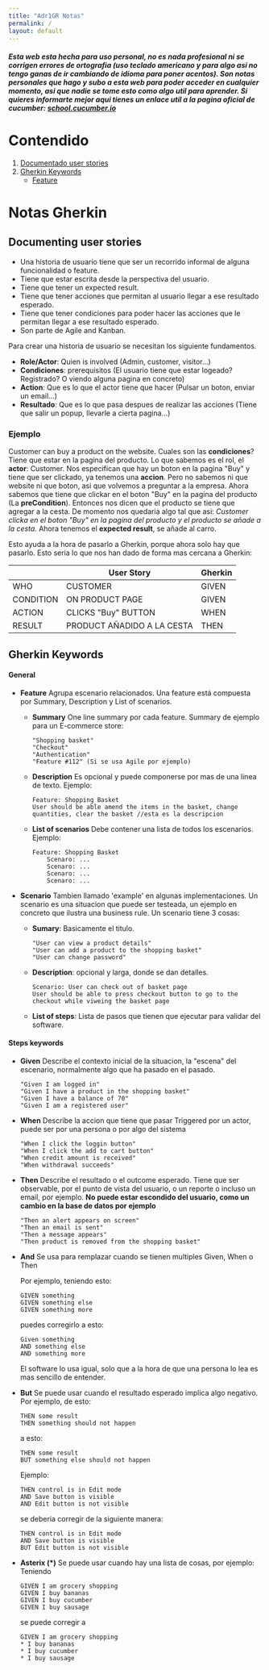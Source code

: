 ```yaml
---
title: "Adr1GR Notas"
permalink: /
layout: default
---
```


##### Esta web esta hecha para uso personal, no es nada profesional ni se corrigen errores de ortografia (uso teclado americano y para algo asi no tengo ganas de ir cambiando de idioma para poner acentos). Son notas personales que hago y subo a esta web para poder acceder en cualquier momento, asi que nadie se tome esto como algo util para aprender. Si quieres informarte mejor aqui tienes un enlace util a la pagina oficial de cucumber: [school.cucumber.io](https://school.cucumber.io/)

# Contendido
1. [Documentado user stories](#documentingUserStories)
2. [Gherkin Keywords](#gherkinKeywords)
    - [Feature]()
# Notas Gherkin 

## Documenting user stories <a name="documentingUserStories"></a>

- Una historia de usuario tiene que ser un recorrido informal de alguna funcionalidad o feature.
- Tiene que estar escrita desde la perspectiva del usuario.
- Tiene que tener un expected result.
- Tiene que tener acciones que permitan al usuario llegar a ese resultado esperado.
- Tiene que tener condiciones para poder hacer las acciones que le permitan llegar a ese resultado esperado.
- Son parte de Agile and Kanban.

Para crear una historia de usuario se necesitan los siguiente fundamentos.
- **Role/Actor**: Quien is involved (Admin, customer, visitor...)
- **Condiciones**: prerequisitos (El usuario tiene que estar logeado? Registrado? O viendo alguna pagina en concreto)
- **Action**: Que es lo que el actor tiene que hacer (Pulsar un boton, enviar un email...)
- **Resultado**: Que es lo que pasa despues de realizar las acciones (Tiene que salir un popup, llevarle a cierta pagina...)

### Ejemplo

Customer can buy a product on the website.
Cuales son las **condiciones**? Tiene que estar en la pagina del producto.
Lo que sabemos es el rol, el **actor**: Customer.
Nos especifican que hay un boton en la pagina "Buy" y tiene que ser clickado, ya tenemos una **accion**. Pero no sabemos ni que website ni que boton, asi que volvemos a preguntar a la empresa.
Ahora sabemos que tiene que clickar en el boton "Buy" en la pagina del producto (La **preCondition**).
Entonces nos dicen que el producto se tiene que agregar a la cesta.
De momento nos quedaria algo tal que asi:
*Customer clicka en el boton "Buy" en la pagina del producto y el producto se añade a la cesta.*
Ahora tenemos el **expected result**, se añade al carro.

Esto ayuda a la hora de pasarlo a Gherkin, porque ahora solo hay que pasarlo. Esto seria lo que nos han dado de forma mas cercana a Gherkin:

|           | User Story                 | Gherkin |
| --------- | -------------------------- | ------- |
| WHO       | CUSTOMER                   | GIVEN   |
| CONDITION | ON PRODUCT PAGE            | GIVEN   |
| ACTION    | CLICKS "Buy" BUTTON        | WHEN    |
| RESULT    | PRODUCT AÑADIDO A LA CESTA | THEN    |
 
## Gherkin Keywords <a name="gherkinKeywords"></a>

#### General

- **Feature** <a name="feature"></a>
   Agrupa escenario relacionados. Una feature está compuesta por Summary, Description y List of scenarios. 
  - **Summary**
    One line summary por cada feature. Summary de ejemplo para un E-commerce store:
    ```
    "Shopping basket"
    "Checkout"
    "Authentication"
    "Feature #112" (Si se usa Agile por ejemplo)
    ```
  - **Description**
    Es opcional y puede componerse por mas de una linea de texto. 
    Ejemplo: 
    ```
    Feature: Shopping Basket
    User should be able amend the items in the basket, change quantities, clear the basket //esta es la descripcion
    ```
  - **List of scenarios**
    Debe contener una lista de todos los escenarios.
    Ejemplo:
    ```
    Feature: Shopping Basket
        Scenaro: ...
        Scenaro: ...
        Scenaro: ...
        Scenaro: ...
    ```

- **Scenario**
    Tambien llamado 'example' en algunas implementaciones. Un scenario es una situacion que puede ser testeada, un ejemplo en concreto que ilustra una business rule.
    Un scenario tiene 3 cosas:
  - **Sumary**: Basicamente el titulo.
    ```
    "User can view a product details"
    "User can add a product to the shopping basket"
    "User can change password"
    ```
  - **Description**: opcional y larga, donde se dan detalles.
    ```
    Scenario: User can check out of basket page
    User should be able to press checkout button to go to the checkout while viweing the basket page
    ```
  - **List of steps**: Lista de pasos que tienen que ejecutar para validar del software.

#### Steps keywords

- **Given**
    Describe el contexto inicial de la situacion, la "escena" del escenario, normalmente algo que ha pasado en el pasado.
    ```
    "Given I am logged in"
    "Given I have a product in the shopping basket"
    "Given I have a balance of 70"
    "Given I am a registered user"
    ```

- **When**
    Describe la accion que tiene que pasar
    Triggered por un actor, puede ser por una persona o por algo del sistema
    ```
    "When I click the loggin button"
    "When I click the add to cart button"
    "When credit amount is received"
    "When withdrawal succeeds"
    ```

- **Then**
    Describe el resultado o el outcome esperado.
    Tiene que ser observable, por el punto de vista del usuario, o un reporte o incluso un email, por ejemplo. **No puede estar escondido del usuario, como un cambio en la base de datos por ejemplo**
    ```
    "Then an alert appears on screen"
    "Then an email is sent"
    "Then a message appears"
    "Then product is removed from the shopping basket"
    ```

- **And**
    Se usa para remplazar cuando se tienen multiples Given, When o Then

    Por ejemplo, teniendo esto:
    ```
    GIVEN something
    GIVEN something else
    GIVEN something more
    ```

    puedes corregirlo a esto:
    ```
    Given something
    AND something else
    AND something more
    ```

    El software lo usa igual, solo que a la hora de que una persona lo lea es mas sencillo de entender.

- **But**
    Se puede usar cuando el resultado esperado implica algo negativo.
    Por ejemplo, de esto:
    ```
    THEN some result
    THEN something should not happen
    ```
    a esto:
    ```
    THEN some result
    BUT something else should not happen
    ```

    Ejemplo:
    ```
    THEN control is in Edit mode
    AND Save button is visible
    AND Edit button is not visible
    ```
    se deberia corregir de la siguiente manera:
    ```
    THEN control is in Edit mode
    AND Save button is visible
    BUT Edit button is not visible
    ```

- **Asterix (*)**
    Se puede usar cuando hay una lista de cosas, por ejemplo:
    Teniendo
    ```
    GIVEN I am grocery shopping
    GIVEN I buy bananas
    GIVEN I buy cucumber
    GIVEN I buy sausage
    ```
    se puede corregir a 
    ```
    GIVEN I am grocery shopping
    * I buy bananas
    * I buy cucumber
    * I buy sausage
    ```

